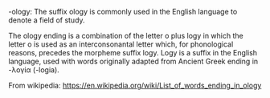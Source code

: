 -ology: The suffix ology is commonly used in the English language to denote a field of study.

The ology ending is a combination of the letter o plus logy in which the letter o is used as an interconsonantal letter which, for phonological reasons, precedes the morpheme suffix logy. Logy is a suffix in the English language, used with words originally adapted from Ancient Greek ending in -λογία (-logia).

From wikipedia: https://en.wikipedia.org/wiki/List_of_words_ending_in_ology
